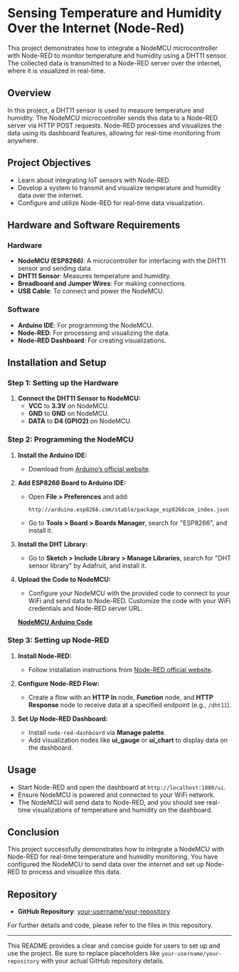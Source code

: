 # Sensing Temperature and Humidity Over the Internet (Node-Red)

This project demonstrates how to integrate a NodeMCU microcontroller with Node-RED to monitor temperature and humidity using a DHT11 sensor. The collected data is transmitted to a Node-RED server over the internet, where it is visualized in real-time.

## Overview

In this project, a DHT11 sensor is used to measure temperature and humidity. The NodeMCU microcontroller sends this data to a Node-RED server via HTTP POST requests. Node-RED processes and visualizes the data using its dashboard features, allowing for real-time monitoring from anywhere.

## Project Objectives

- Learn about integrating IoT sensors with Node-RED.
- Develop a system to transmit and visualize temperature and humidity data over the internet.
- Configure and utilize Node-RED for real-time data visualization.

## Hardware and Software Requirements

### Hardware

- **NodeMCU (ESP8266)**: A microcontroller for interfacing with the DHT11 sensor and sending data.
- **DHT11 Sensor**: Measures temperature and humidity.
- **Breadboard and Jumper Wires**: For making connections.
- **USB Cable**: To connect and power the NodeMCU.

### Software

- **Arduino IDE**: For programming the NodeMCU.
- **Node-RED**: For processing and visualizing the data.
- **Node-RED Dashboard**: For creating visualizations.

## Installation and Setup

### Step 1: Setting up the Hardware

1. **Connect the DHT11 Sensor to NodeMCU:**
   - **VCC** to **3.3V** on NodeMCU.
   - **GND** to **GND** on NodeMCU.
   - **DATA** to **D4 (GPIO2)** on NodeMCU.

### Step 2: Programming the NodeMCU

1. **Install the Arduino IDE:**
   - Download from [Arduino’s official website](https://www.arduino.cc/en/software).

2. **Add ESP8266 Board to Arduino IDE:**
   - Open **File > Preferences** and add:
     ```
     http://arduino.esp8266.com/stable/package_esp8266com_index.json
     ```
   - Go to **Tools > Board > Boards Manager**, search for "ESP8266", and install it.

3. **Install the DHT Library:**
   - Go to **Sketch > Include Library > Manage Libraries**, search for "DHT sensor library" by Adafruit, and install it.

4. **Upload the Code to NodeMCU:**
   - Configure your NodeMCU with the provided code to connect to your WiFi and send data to Node-RED. Customize the code with your WiFi credentials and Node-RED server URL.

   **[NodeMCU Arduino Code](https://github.com/your-username/your-repository/blob/main/NodeMCU_Code.ino)**

### Step 3: Setting up Node-RED

1. **Install Node-RED:**
   - Follow installation instructions from [Node-RED official website](https://nodered.org/docs/getting-started/).

2. **Configure Node-RED Flow:**
   - Create a flow with an **HTTP In** node, **Function** node, and **HTTP Response** node to receive data at a specified endpoint (e.g., `/dht11`).

3. **Set Up Node-RED Dashboard:**
   - Install `node-red-dashboard` via **Manage palette**.
   - Add visualization nodes like **ui_gauge** or **ui_chart** to display data on the dashboard.

## Usage

- Start Node-RED and open the dashboard at `http://localhost:1880/ui`.
- Ensure NodeMCU is powered and connected to your WiFi network.
- The NodeMCU will send data to Node-RED, and you should see real-time visualizations of temperature and humidity on the dashboard.

## Conclusion

This project successfully demonstrates how to integrate a NodeMCU with Node-RED for real-time temperature and humidity monitoring. You have configured the NodeMCU to send data over the internet and set up Node-RED to process and visualize this data.

## Repository

- **GitHub Repository**: [your-username/your-repository](https://github.com/your-username/your-repository)

For further details and code, please refer to the files in this repository.

---

This README provides a clear and concise guide for users to set up and use the project. Be sure to replace placeholders like `your-username/your-repository` with your actual GitHub repository details.
